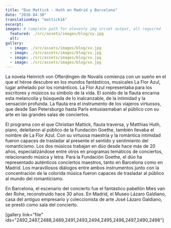 ```yaml
---
title: "Duo Mattick - Huth en Madrid y Barcelona"
date: "2016-04-30"
translationKey: "mattick16"
excerpt:
images: # complete path for eleventy img srcset output, alt required
  featured: ./src/assets/images/blog/xy.jpg
  alt:
gallery:
  - image: ./src/assets/images/blog/xx.jpg
  - image: ./src/assets/images/blog/xx.jpg
  - image: ./src/assets/images/blog/xx.jpg
  - image: ./src/assets/images/blog/xx.jpg
---
```


La novela Heinrich von Ofterdingen de Novalis comienza con un sueño en el que el héroe descubre en los mundos fantásticos, musicales La Flor Azul, lugar anhelado por los románticos. La Flor Azul representaba para los escritores y músicos su símbolo de la vida. El sonido de la flauta encarna esta melancolía y búsqueda de lo inalcanzable, de la intimidad y la sensación profunda. La flauta era el instrumento de los viajeros virtuosos, que desde San Petersburgo hasta París entusiasmaban al público con su arte en las grandes salas de conciertos.

El programa con el que Christian Mattick, flauta traversa, y Matthias Huth, piano, deleitaron al público de la Fundación Goethe, también llevaba el nombre de La Flor Azul. Con su virtuosa maestría y la romántica intimidad fueron capaces de trasladar al presente el sentido y sentimiento del romanticismo. Los dos músicos trabajan en dúo desde hace más de 20 años, especializándose entre otros en programas temáticos de conciertos, relacionando música y letra. Para la Fundación Goethe, el dúo ha representado auténticos conciertos maestros, tanto en Barcelona como en Madrid. Los maravillosos diálogos entre ambos instrumentos junto con la concentración de la colorida música fueron capaces de trasladar al público al mundo del romanticismo.

En Barcelona, el escenario del concierto fue el fantástico pabellón Mies van der Rohe, reconstruido hace 30 años. En Madrid, el Museo Lázaro Galdiano, casa del antiguo empresario y coleccionista de arte José Lázaro Galdiano, se prestó como sala del concierto.

\[gallery link="file" ids="2492,2487,2488,2489,2491,2493,2494,2495,2496,2497,2490,2498"\]
